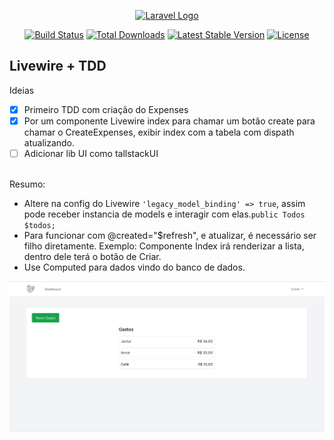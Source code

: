 <p align="center"><a href="https://laravel.com" target="_blank"><img src="https://raw.githubusercontent.com/laravel/art/master/logo-lockup/5%20SVG/2%20CMYK/1%20Full%20Color/laravel-logolockup-cmyk-red.svg" width="400" alt="Laravel Logo"></a></p>

<p align="center">
<a href="https://github.com/laravel/framework/actions"><img src="https://github.com/laravel/framework/workflows/tests/badge.svg" alt="Build Status"></a>
<a href="https://packagist.org/packages/laravel/framework"><img src="https://img.shields.io/packagist/dt/laravel/framework" alt="Total Downloads"></a>
<a href="https://packagist.org/packages/laravel/framework"><img src="https://img.shields.io/packagist/v/laravel/framework" alt="Latest Stable Version"></a>
<a href="https://packagist.org/packages/laravel/framework"><img src="https://img.shields.io/packagist/l/laravel/framework" alt="License"></a>
</p>

## Livewire + TDD

Ideias
- [x] Primeiro TDD com criação do Expenses
- [x] Por um componente Livewire index para chamar um botão create para chamar o CreateExpenses, exibir index com a tabela com dispath atualizando.
- [ ] Adicionar lib UI como tallstackUI

<br>
Resumo:

- Altere na config do Livewire `'legacy_model_binding' => true`, assim pode receber instancia de models e interagir com elas.`public Todos $todos;` 
- Para funcionar com @created="$refresh", e atualizar, é necessário ser filho diretamente. Exemplo: Componente Index irá renderizar a lista, dentro dele terá o botão de Criar.
- Use Computed para dados vindo do banco de dados.

![img.png](img.png)
